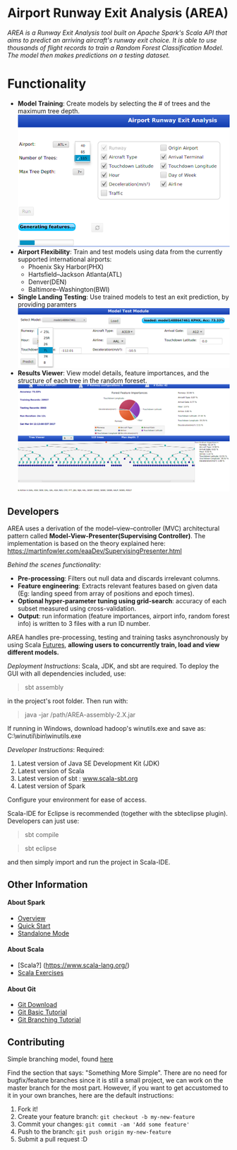 # Airport Runway Exit Analysis (AREA)

*AREA is a Runway Exit Analysis tool built on Apache Spark's Scala API that aims to predict an arriving aircraft's runway exit choice. It is able to use thousands of flight records to train a Random Forest Classification Model. The model then makes predictions on a testing dataset.*

# Functionality

 - **Model Training**: Create models by selecting the # of trees and the maximum tree depth.
![Run](docs/images/area_run.png)
- **Airport Flexibility**: Train and test models using data from the currently supported international airports:
   - Phoenix Sky Harbor(PHX)
   - Hartsfield–Jackson Atlanta(ATL)
   - Denver(DEN)
   - Baltimore–Washington(BWI)
 - **Single Landing Testing**: Use trained models to test an exit prediction, by providing paramters
![Load](docs/images/area_load.png)
 - **Results Viewer**: View model details, feature importances, and the structure of each tree in the random foreset.
![View](docs/images/area_view.png)

## Developers

AREA uses a derivation of the model–view–controller (MVC) architectural pattern called **Model-View-Presenter(Supervising Controller)**. The implementation is based on the theory explained here: https://martinfowler.com/eaaDev/SupervisingPresenter.html 

*Behind the scenes functionality:*
 - **Pre-processing**: Filters out null data and discards irrelevant columns.
 - **Feature engineering**: Extracts relevant features based on given data (Eg: landing speed from array of positions and epoch times).
 - **Optional hyper-parameter tuning using grid-search**: accuracy of each subset measured using cross-validation.
 - **Output**: run information (feature importances, airport info, random forest info) is written to 3 files with a run ID number.

AREA handles pre-processing, testing and training tasks asynchronously by using Scala [Futures](http://docs.scala-lang.org/overviews/core/futures.html), **allowing users to concurrently train, load and view different models.**


*Deployment Instructions*:
Scala, JDK, and sbt are required. To deploy the GUI with all dependencies included, use:

> sbt assembly

in the project's root folder. Then run with:

> java -jar /path/AREA-assembly-2.X.jar

If running in Windows, download hadoop's winutils.exe and save as: C:\winutil\bin\winutils.exe

*Developer Instructions*:
Required:

1. Latest version of Java SE Development Kit (JDK)
2. Latest version of Scala
3. Latest version of sbt : www.scala-sbt.org
4. Latest version of Spark

Configure your environment for ease of access.

Scala-IDE for Eclipse is recommended (together with the sbteclipse plugin). Developers can just use:

> sbt compile

> sbt eclipse

and then simply import and run the project in Scala-IDE.

## Other Information

#### About Spark

 - [Overview](http://spark.apache.org/docs/latest/index.html)
 - [Quick Start](http://spark.apache.org/docs/latest/quick-start.html)
 - [Standalone Mode](http://spark.apache.org/docs/latest/spark-standalone.html)

#### About Scala

 - [Scala?] (https://www.scala-lang.org/)
 - [Scala Exercises](https://www.scala-exercises.org/std_lib/asserts)

#### About Git
* [Git Download](https://git-scm.com/downloads)
* [Git Basic Tutorial](https://try.github.io/)
* [Git Branching Tutorial](http://learngitbranching.js.org/)

## Contributing
Simple branching model, found [here](https://barro.github.io/2016/02/a-succesful-git-branching-model-considered-harmful/#figure-cactus-model)

Find the section that says: "Something More Simple". There are no need for bugfix/feature branches since it is still a small project, we can work on the master branch for the most part. However, if you want to get accustomed to it in your own branches, here are the default instructions:

1. Fork it!
2. Create your feature branch: `git checkout -b my-new-feature`
3. Commit your changes: `git commit -am 'Add some feature'`
4. Push to the branch: `git push origin my-new-feature`
5. Submit a pull request :D

